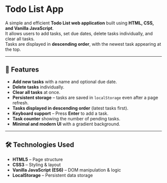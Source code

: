 # Todo List App

A simple and efficient **Todo List web application** built using **HTML, CSS, and Vanilla JavaScript**.  
It allows users to add tasks, set due dates, delete tasks individually, and clear all tasks.  
Tasks are displayed in **descending order**, with the newest task appearing at the top.

---

## 🚀  Features

- **Add new tasks** with a name and optional due date.
- **Delete tasks** individually.
- **Clear all tasks** at once.
- **Persistent storage** – tasks are saved in `localStorage` even after a page refresh.
- **Tasks displayed in descending order** (latest tasks first).
- **Keyboard support** – Press **Enter** to add a task.
- **Task counter** showing the number of pending tasks.
- **Minimal and modern UI** with a gradient background.

---

## 🛠️ Technologies Used

- **HTML5** – Page structure
- **CSS3** – Styling & layout
- **Vanilla JavaScript (ES6)** – DOM manipulation & logic
- **LocalStorage** – Persistent data storage
